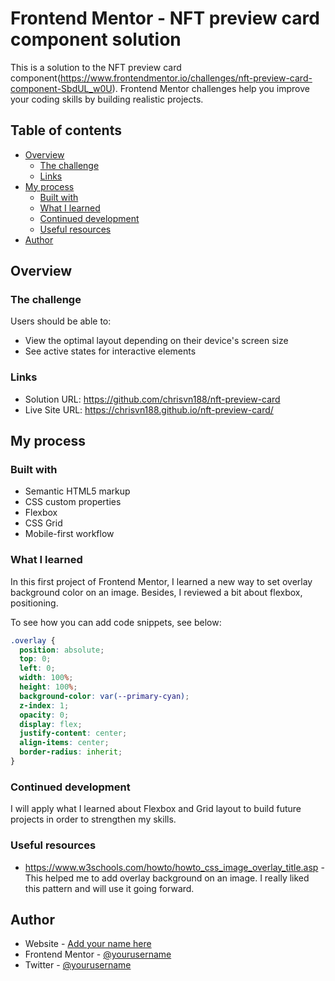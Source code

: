 # Frontend Mentor - NFT preview card component solution

This is a solution to the NFT preview card component(https://www.frontendmentor.io/challenges/nft-preview-card-component-SbdUL_w0U). Frontend Mentor challenges help you improve your coding skills by building realistic projects.

## Table of contents

- [Overview](#overview)
  - [The challenge](#the-challenge)
  - [Links](#links)
- [My process](#my-process)
  - [Built with](#built-with)
  - [What I learned](#what-i-learned)
  - [Continued development](#continued-development)
  - [Useful resources](#useful-resources)
- [Author](#author)

## Overview

### The challenge

Users should be able to:

- View the optimal layout depending on their device's screen size
- See active states for interactive elements

### Links

- Solution URL: https://github.com/chrisvn188/nft-preview-card
- Live Site URL: https://chrisvn188.github.io/nft-preview-card/

## My process

### Built with

- Semantic HTML5 markup
- CSS custom properties
- Flexbox
- CSS Grid
- Mobile-first workflow

### What I learned

In this first project of Frontend Mentor, I learned a new way to set overlay background color on an image. Besides, I reviewed a bit about flexbox, positioning.

To see how you can add code snippets, see below:

```css
.overlay {
  position: absolute;
  top: 0;
  left: 0;
  width: 100%;
  height: 100%;
  background-color: var(--primary-cyan);
  z-index: 1;
  opacity: 0;
  display: flex;
  justify-content: center;
  align-items: center;
  border-radius: inherit;
}
```

### Continued development

I will apply what I learned about Flexbox and Grid layout to build future projects in order to strengthen my skills.

### Useful resources

- https://www.w3schools.com/howto/howto_css_image_overlay_title.asp - This helped me to add overlay background on an image. I really liked this pattern and will use it going forward.

## Author

- Website - [Add your name here](https://www.your-site.com)
- Frontend Mentor - [@yourusername](https://www.frontendmentor.io/profile/yourusername)
- Twitter - [@yourusername](https://www.twitter.com/yourusername)
